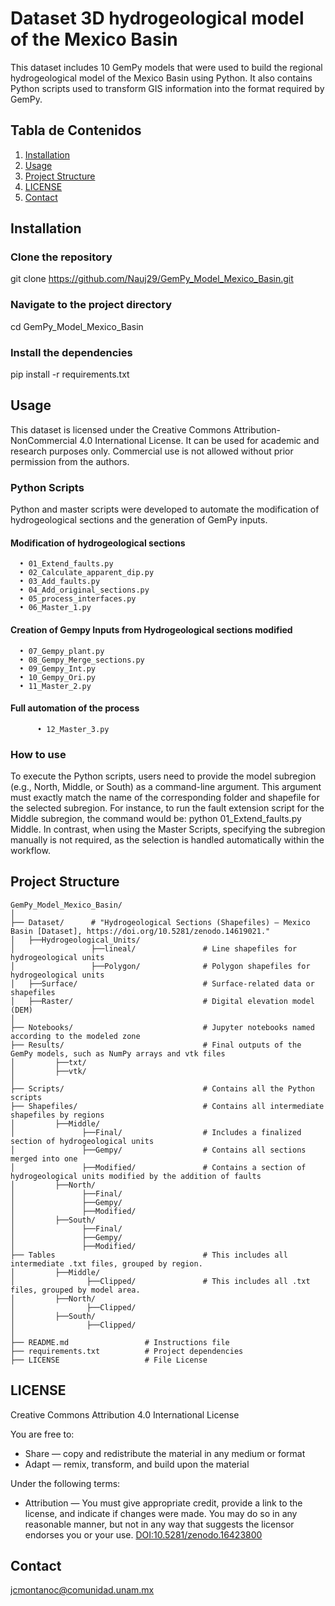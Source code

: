# Dataset 3D hydrogeological model of the Mexico Basin
This dataset includes 10 GemPy models that were used to build the regional hydrogeological model of the Mexico Basin using Python. It also contains Python scripts used to transform GIS information into the format required by GemPy.


## Tabla de Contenidos
1. [Installation](#installation)
2. [Usage](#usage)
3. [Project Structure](#project-structure)
4. [LICENSE](#license)
5. [Contact](#contact)

## Installation

  ### Clone the repository
  git clone https://github.com/Nauj29/GemPy_Model_Mexico_Basin.git

  ### Navigate to the project directory
  cd GemPy_Model_Mexico_Basin

  ### Install the dependencies
  pip install -r requirements.txt

## Usage
  This dataset is licensed under the Creative Commons Attribution-NonCommercial 4.0 International License. It can be used for academic and research purposes only. Commercial use is not allowed without prior permission from the authors.

  ### Python Scripts
  Python and master scripts were developed to automate the modification of hydrogeological sections and the generation of GemPy inputs.

  #### Modification of hydrogeological sections
      •	01_Extend_faults.py
      •	02_Calculate_apparent_dip.py
      •	03_Add_faults.py
      •	04_Add_original_sections.py
      •	05_process_interfaces.py
      •	06_Master_1.py

  #### Creation of Gempy Inputs from Hydrogeological sections modified
      •	07_Gempy_plant.py
      •	08_Gempy_Merge_sections.py
      •	09_Gempy_Int.py
      •	10_Gempy_Ori.py
      •	11_Master_2.py
  
  ####  Full automation of the process
          •	12_Master_3.py

  ### How to use
  To execute the Python scripts, users need to provide the model subregion (e.g., North, Middle, or South) as a command-line argument. This argument must exactly match the name of the corresponding folder and shapefile for the selected subregion. For instance, to run the fault extension script for the Middle subregion, the command would be: python 01_Extend_faults.py Middle. In contrast, when using the Master Scripts, specifying the subregion manually is not required, as the selection is handled automatically within the workflow.

## Project Structure
  ```plaintext
  GemPy_Model_Mexico_Basin/
  │
  ├── Dataset/      # "Hydrogeological Sections (Shapefiles) – Mexico Basin [Dataset], https://doi.org/10.5281/zenodo.14619021."
  │   ├──Hydrogeological_Units/
  │                 ├──lineal/               # Line shapefiles for hydrogeological units
  │                 ├──Polygon/              # Polygon shapefiles for hydrogeological units
  │   ├──Surface/                            # Surface-related data or shapefiles
  │   ├──Raster/                             # Digital elevation model (DEM)
  │
  ├── Notebooks/                             # Jupyter notebooks named according to the modeled zone
  ├── Results/                               # Final outputs of the GemPy models, such as NumPy arrays and vtk files
  │         ├──txt/
  │         ├──vtk/
  │
  ├── Scripts/                               # Contains all the Python scripts
  ├── Shapefiles/                            # Contains all intermediate shapefiles by regions 
  │         ├──Middle/
  │               ├──Final/                  # Includes a finalized section of hydrogeological units
  │               ├──Gempy/                  # Contains all sections merged into one
  │               ├──Modified/               # Contains a section of hydrogeological units modified by the addition of faults
  │         ├──North/
  │               ├──Final/
  │               ├──Gempy/
  │               ├──Modified/
  │         ├──South/
  │               ├──Final/
  │               ├──Gempy/
  │               ├──Modified/
  ├── Tables                                 # This includes all intermediate .txt files, grouped by region. 
  │         ├──Middle/
  │                ├──Clipped/               # This includes all .txt files, grouped by model area. 
  │         ├──North/
  │                ├──Clipped/
  │         ├──South/
  │                ├──Clipped/
  │  
  ├── README.md                 # Instructions file
  ├── requirements.txt          # Project dependencies
  ├── LICENSE                   # File License

  ```
## LICENSE
  Creative Commons Attribution 4.0 International License

  You are free to:
  - Share — copy and redistribute the material in any medium or format
  - Adapt — remix, transform, and build upon the material

  Under the following terms:
  - Attribution — You must give appropriate credit, provide a link to the license, and indicate if changes were made. You may do so in any reasonable manner, but not in any way that suggests the licensor endorses   you or your use. [DOI:10.5281/zenodo.16423800](https://zenodo.org/records/16423800)


## Contact
jcmontanoc@comunidad.unam.mx


